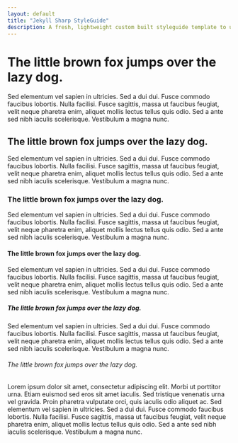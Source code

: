 ```yaml
---
layout: default
title: "Jekyll Sharp StyleGuide"
description: A fresh, lightweight custom built styleguide template to use with Jekyll sites. Just download or clone from the github repo and start building your site upon it.
---
```


# The little brown fox jumps over the lazy dog.

Sed elementum vel sapien in ultricies. Sed a dui dui. Fusce commodo faucibus lobortis. Nulla facilisi. Fusce sagittis, massa ut faucibus feugiat, velit neque pharetra enim, aliquet mollis lectus tellus quis odio. Sed a ante sed nibh iaculis scelerisque. Vestibulum a magna nunc.

## The little brown fox jumps over the lazy dog.

Sed elementum vel sapien in ultricies. Sed a dui dui. Fusce commodo faucibus lobortis. Nulla facilisi. Fusce sagittis, massa ut faucibus feugiat, velit neque pharetra enim, aliquet mollis lectus tellus quis odio. Sed a ante sed nibh iaculis scelerisque. Vestibulum a magna nunc.

### The little brown fox jumps over the lazy dog.

Sed elementum vel sapien in ultricies. Sed a dui dui. Fusce commodo faucibus lobortis. Nulla facilisi. Fusce sagittis, massa ut faucibus feugiat, velit neque pharetra enim, aliquet mollis lectus tellus quis odio. Sed a ante sed nibh iaculis scelerisque. Vestibulum a magna nunc.

#### The little brown fox jumps over the lazy dog.

Sed elementum vel sapien in ultricies. Sed a dui dui. Fusce commodo faucibus lobortis. Nulla facilisi. Fusce sagittis, massa ut faucibus feugiat, velit neque pharetra enim, aliquet mollis lectus tellus quis odio. Sed a ante sed nibh iaculis scelerisque. Vestibulum a magna nunc.

##### The little brown fox jumps over the lazy dog.

Sed elementum vel sapien in ultricies. Sed a dui dui. Fusce commodo faucibus lobortis. Nulla facilisi. Fusce sagittis, massa ut faucibus feugiat, velit neque pharetra enim, aliquet mollis lectus tellus quis odio. Sed a ante sed nibh iaculis scelerisque. Vestibulum a magna nunc.

###### The little brown fox jumps over the lazy dog.

Lorem ipsum dolor sit amet, consectetur adipiscing elit. Morbi ut porttitor urna. Etiam euismod sed eros sit amet iaculis. Sed tristique venenatis urna vel gravida. Proin pharetra vulputate orci, quis iaculis odio aliquet ac. Sed elementum vel sapien in ultricies. Sed a dui dui. Fusce commodo faucibus lobortis. Nulla facilisi. Fusce sagittis, massa ut faucibus feugiat, velit neque pharetra enim, aliquet mollis lectus tellus quis odio. Sed a ante sed nibh iaculis scelerisque. Vestibulum a magna nunc.
